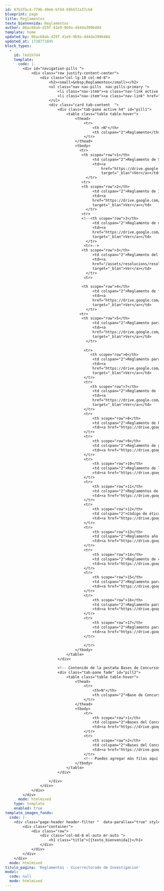 ```yaml
---
id: 87b3fbc4-779b-49e6-bf44-69b5f2a37cb8
blueprint: page
title: Reglamentos
texto_bienvenida: Reglamentos
author: 06ac68ab-d29f-41e9-9b9a-dd4da3996484
template: home
updated_by: 06ac68ab-d29f-41e9-9b9a-dd4da3996484
updated_at: 1738771845
block_types:
  -
    id: lkdih7d4
    template:
      code: |-
        <div id="navigation-pills ">
            <div class="row justify-content-center">
                <div class="col-lg-10 col-md-8">
                    <h2><small>&nbsp;Reglamentos</small></h2>
                    <ul class="nav nav-pills  nav-pills-primary ">
                        <li class="nav-item"><a class="nav-link active " href="#pill1" data-toggle="tab">Resoluciones</a></li>
                        <li class="nav-item"><a class="nav-link" href="#pill2" data-toggle="tab">Bases de Concursos</a></li>
                    </ul>
                    <div class="card tab-content  ">
                        <div class="tab-pane active h4" id="pill1">
                            <table class="table table-hover">
                                <thead>
                                    <tr>
                                        <th >N°</th>
                                        <th colspan="2">Reglamento</th>
                                    </tr>
                                </thead>
                                <tbody>
        						  <tr>
        						   <th scope="row">1</th>
                                        <td colspan="2">Reglamento de Semilleros de Investigación 2024 </td>
        								<td><a 
        									href="https://drive.google.com/file/d/1-0mytOx7Eks1tmIztNBQJqvTR5MHzSV8/view?usp=sharing" 
        									target="_blan">Ver</a></td>
        							 </tr> 
        						   <tr>
        						   <th scope="row">2</th>
                                        <td colspan="2">Reglamento de Investigación 2024</td>
        								<td><a 
        								href="https://drive.google.com/file/d/1EhiBPyULLpxTiX3ondsHgCkMYh0Y1Z2J/view?usp=sharing" 
        								target="_blan">Ver</a></td>
        							 </tr> 
        						   <tr>
        						   <!--<th scope="row">3</th>
                                        <td colspan="2">Reglamento de docente investigador 2024</td>
        								<td><a 
        								href="https://drive.google.com/file/d/1EdaJBnLTIQ-wbTjT5-k3xUu4OsF2YMio/view?usp=sharing" 
        								target="_blan">Ver</a></td>
        							 </tr> 
        						    <tr>-->
        						   <th scope="row">3</th>
                                        <td colspan="2">Reglamento del docente investigador 2025</td>
        								<td><a 
        								href="/assets/resolucions/resolucion-n0-028-2025-cu-unamba.pdf" 
        								target="_blan">Ver</a></td>
        							 </tr> 
        						    <tr>
        						   
        						   <th scope="row">4</th>
                                        <td colspan="2">Reglamento de financiamiento para docentes como ponentes en eventos científicos 2024</td>
        								<td><a 
        								href="https://drive.google.com/file/d/1fFR-X5TZJ27-y4zMgOrezdUTl-CjcXRX/view?usp=sharing" 
        								target="_blan">Ver</a></td>
        							 </tr> 
        						  <tr>
        						   <th scope="row">5</th>
                                        <td colspan="2">Reglamento para el financiamiento de proyectos de investigación a través de grupos de investigación </td>
        								<td><a 
        								href="https://drive.google.com/file/d/1mErWy6M5DRZ_-tc6zfk-bq5OyKAa_NoF/view?usp=sharing" 
        								target="_blan">Ver</a></td>
        							 </tr> 
        						  					  
                                    <tr>
        							   <th scope="row">6</th>
                                        <td colspan="2">Reglamento para el financiamiento de publicaciones en revistas indexadas y gastos de traducción</td>
        								<td><a 
        								href="https://drive.google.com/file/d/1VFNXiuRnUV1lRZY9MYZTLyEA3enyknxW/view?usp=sharing" 
        								target="_blan">Ver</a></td>
        							</tr>
        						  	<tr>
        							   <th scope="row">7</th>
                                        <td colspan="2">Reglamento de  trabajo de suficiencia profesional </td>
        								<td><a 
        								href="https://drive.google.com/file/d/1r7FPWC1OSk6oi6i2_Y-aeMphAtkK9UTg/view?usp=sharing" 
        								target="_blan">Ver</a></td>
        							</tr>
        						  	<tr>
                                        <th scope="row">8</th>
                                        <td colspan="2">Reglamento de Repositorio Institucional de la UNAMBA</td>
                                        <td><a href="https://drive.google.com/file/d/1dQML3KRWm_PTDde_Lpely_KxO9jjgO6R/view?usp=sharing" target="_blank">Ver</a></td>
                                    </tr>
                                    <tr>
                                        <th scope="row">9</th>
                                        <td colspan="2">Reglamento de grupos de investigación</td>
                                        <td><a href="https://drive.google.com/file/d/1MaKQLhJ8_SrWz0p9ZMLH6xcjGpGOBjij/view?usp=sharing" target="_blank">Ver</a></td>
                                    </tr>
                                    <tr>
                                        <th scope="row">10</th>
                                        <td colspan="2">Reglamento de la Propiedad Intelectual</td>
                                        <td><a href="https://drive.google.com/file/d/1-SNiMeZY2poQZBaU5B68Bgo5CL5ICJe3/view?usp=sharing" target="_blank">Ver</a></td>
                                    </tr>
                                    <tr>
                                        <th scope="row">11</th>
                                        <td colspan="2">Reglamentos de la Dirección de Incubadoras de Empresas</td>
                                        <td><a href="https://drive.google.com/file/d/13f3QQlbpMHSWD00sNjEDTX2CGzQigQqW/view?usp=sharing" target="_blank">Ver</a></td>
                                    </tr>
                                    <tr>
                                        <th scope="row">12</th>
                                        <td colspan="2">Código de ética para la investigación</td>
                                        <td><a href="https://drive.google.com/file/d/1qUXgawJyA5BKh3vg6UY1YKln0DNAehTI/view?usp=sharing" target="_blank">Ver</a></td>
                                    </tr>
                                    <tr>
                                        <th scope="row">13</th>
                                        <td colspan="2">Reglamento año sabático</td>
                                        <td><a href="https://drive.google.com/file/d/1p0EXliXBw7XpaXJj-3_ksDALMpqJqpus/view?usp=sharing" target="_blank">Ver</a></td>
                                    </tr>
                                    <tr>
                                        <th scope="row">14</th>
                                        <td colspan="2">Reglamento de creación, modificación y supresión de institutos y centros de investigación</td>
                                        <td><a href="https://drive.google.com/file/d/1Hy3d8PVcuS9mE1g4k0KtRgn0cGzZkyug/view?usp=sharing" target="_blank">Ver</a></td>
                                    </tr>
                                    <tr>
                                        <th scope="row">15</th>
                                        <td colspan="2">Reglamento para ejecución y financiamiento de proyectos de tesis para bachillerato, título, maestría y doctorado</td>
                                        <td><a href="https://drive.google.com/file/d/1jcDH-IfDkA5K7Zx-V9Js7RxtE5bs94E3/view?usp=sharing" target="_blank">Ver</a></td>
                                    </tr>
                                    <tr>
                                        <th scope="row">16</th>
                                        <td colspan="2">Reglamento para financiamiento de actividades de investigación con fondos de canon, sobrecanon y regalías mineras otorgado a la UNAMBA</td>
                                        <td><a href="https://drive.google.com/file/d/1p8JsdJKyQdzNTV_-isq6YgSpC1uSNA31/view?usp=sharing" target="_blank">Ver</a></td>
                                    </tr>
                                    <tr>
                                        <th scope="row">17</th>
                                        <td colspan="2">Reglamento para publicaciones de revistas de investigación</td>
                                        <td><a href="https://drive.google.com/file/d/1nSPw9QPiQYHSCkZ4fADWKSRnIQTPjorV/view?usp=sharing" target="_blank">Ver</a></td>
                                    </tr>  
                                    
                                    </tr>
                                </tbody>
                            </table>
                        </div>

                        <!-- Contenido de la pestaña Bases de Concursos -->
                        <div class="tab-pane fade" id="pill2">
                            <table class="table table-hover">
                                <thead>
                                    <tr>
                                        <th>N°</th>
                                        <th colspan="2">Base de Concurso</th>
                                    </tr>
                                </thead>
                                <tbody>
                                    <tr>
                                        <th scope="row">1</th>
                                        <td colspan="2">Bases del Concurso de Feria de Ciencia y Tecnología 2024</td>
                                        <td><a href="https://drive.google.com/file/d/1Vbk7oqcTyIoPhAD0HiOhBm4EImqWZQkx/view?usp=drive_link" target="_blank">Ver</a></td>
                                    </tr>
                                    <tr>
                                        <th scope="row">2</th>
                                        <td colspan="2">Bases del Concurso de Subvención de Tesis 2024</td>
                                        <td><a href="https://drive.google.com/file/d/1AMabG1LLaLffn5z4LE0J07sKgu78E5IG/view?usp=drive_link" target="_blank">Ver</a></td>
                                    </tr>
                                    <!-- Puedes agregar más filas aquí -->
                                </tbody>
                            </table>
                        </div>

                    </div>
                </div>
            </div>
        </div>
      mode: htmlmixed
    type: template
    enabled: true
template_imagen_fondo:
  code: |-
    <div class="page-header header-filter "  data-parallax="true" style="background-image: url('/assets/a_home_otros/reglamento.jpg');">
        <div class="container">
            <div class="row">
                <div class="col-md-8 ml-auto mr-auto ">
                    <h1 class="title">{{texto_bienvenida}}</h1>
                </div>
            </div>
        </div>
    </div>
  mode: htmlmixed
titulo_pagina: 'Reglamentos - Vicerrectorado de Investigacion'
modal:
  code: null
  mode: htmlmixed
---
```


